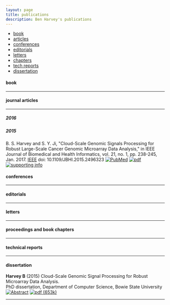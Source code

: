 ```yaml
---
layout: page
title: publications
description: Ben Harvey's publications
---
```


<div class="navbar">
    <div class="navbar-inner">
        <ul class="nav">
            <li><a href="#book">book</a></li>
            <li><a href="#articles">articles</a></li>
            <li><a href="#conferences">conferences</a></li>
            <li><a href="#editorials">editorials</a></li>
            <li><a href="#letters">letters</a></li>
            <li><a href="#chapters">chapters</a></li>
            <li><a href="#techreports">tech reports</a></li>
            <li><a href="#thesis">dissertation</a></li>
        </ul>
    </div>
</div>


#### <a name="book"></a>book

---


#### <a name="articles"></a>journal articles

---

##### 2016

##### 2015
B. S. Harvey and S. Y. Ji, "Cloud-Scale Genomic Signals Processing for Robust Large-Scale 
Cancer Genomic Microarray Data Analysis," in IEEE Journal of Biomedical and Health Informatics, 
vol. 21, no. 1, pp. 238-245, Jan. 2017. 
[IEEE](http://ieeexplore.ieee.org/document/7317496/) doi: 10.1109/JBHI.2015.2496323
[![PubMed](icons16/pubmed-icon.png)](https://www.ncbi.nlm.nih.gov/pubmed?Db=PubMed&Cmd=ShowDetailView&TermToSearch=26552098&ordinalpos=1&itool=EntrezSystem2.PEntrez.Pubmed.Pubmed_ResultsPanel.Pubmed_RVDocSum)
[![pdf](icons16/pdf-icon.png)](https://github.com/bsharvey/bsharvey.github.io/blob/master/assets/publications/csgsp_2015_IEEE.pdf)
[![supporting info](icons16/supp-icon.png)]()
<!-- * 144 * -->


#### <a name="conferences"></a>conferences

---


#### <a name="editorials"></a>editorials

---


#### <a name="letters"></a>letters

---


#### <a name="chapters"></a>proceedings and book chapters

---


#### <a name="techreports"></a>technical reports

---


#### <a name="thesis"></a>dissertation

**Harvey B** (2015) Cloud-Scale Genomic Signal Processing for 
Robust Microarray Data Analysis.  
PhD dissertation, Department of Computer Science,
Bowie State University
[![Abstract](icons16/pubmed-icon.png)](http://www.biostat.wisc.edu/~kbroman/publications/thesis_abstract.html)
[![pdf (653k)](icons16/pdf-icon.png)](http://www.biostat.wisc.edu/~kbroman/publications/thesis.pdf)

---


